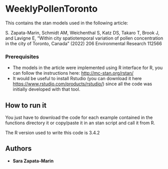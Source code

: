 # WeeklyPollenToronto

This contains the stan models used in the following article:

S. Zapata-Marin, Schmidt AM, Weichenthal S, Katz DS, Takaro T, Brook J, and Lavigne E, “Within city
spatiotemporal variation of pollen concentration in the city of Toronto, Canada” (2022) 206 Environmental
Research 112566

### Prerequisites

- The models in the article were implemented using R interface for R, you can follow the instructions here: http://mc-stan.org/rstan/
- It would be useful to install Rstudio (you can download it here https://www.rstudio.com/products/rstudio/) since all the code was initially developed with that tool.

## How to run it

You just have to download the code for each example contained in the functions directory it or copy/paste it in an stan script and call it from R.

The R version used to write this code is 3.4.2

## Authors

* **Sara Zapata-Marin** 
